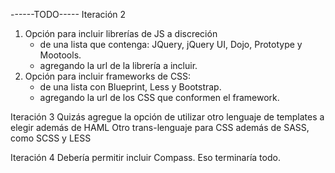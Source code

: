 ------TODO-----
Iteración 2
1. Opción para incluir librerías de JS a discreción
	- de una lista que contenga: JQuery, jQuery UI, Dojo, Prototype y Mootools.
	- agregando la url de la librería a incluir.
2. Opción para incluir frameworks de CSS:
	- de una lista con Blueprint, Less y Bootstrap.
	- agregando la url de los CSS que conformen el framework.
	
Iteración 3
Quizás agregue la opción de utilizar otro lenguaje de templates a elegir además de HAML
Otro trans-lenguaje para CSS además de SASS, como SCSS y LESS

Iteración 4
Debería permitir incluir Compass. Eso terminaría todo.